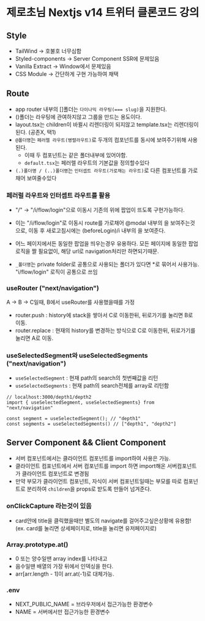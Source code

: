 # 제로초님 Nextjs v14 트위터 클론코드 강의

## Style

- TailWind -> 호불호 너무심함
- Styled-components -> Server Component SSR에 문제있음
- Vanilla Extract -> Window에서 문제있음
- CSS Module -> 간단하게 구현 가능하여 채택

## Route

- app router 내부의 []폴더는 `다이나믹 라우팅(=== slug)`을 지원한다.
- ()폴더는 라우팅에 관여하지않고 그룹을 만드는 용도이다.
- layout.tsx는 children이 바뀔시 리렌더링이 되지않고 template.tsx는 리렌더링이 된다. (공존X, 택1)
- `@폴더명`는 `페러렐 라우트(병렬라우트)`로 두개의 컴포넌트를 동시에 보여주기위해 사용된다.
  - 이때 두 컴포넌트는 같은 폴더내부에 있어야함.
  - `default.tsx`는 페러렐 라우트의 기본값을 정의할수있다
- `(.)폴더명 / (..)폴더명`는 `인터셉트 라우트(가로채는 라우트)`로 다른 컴포넌트를 가로채어 보여줄수있다

### 페러럴 라우트와 인터셉트 라우트를 활용

- "/" -> "/i/flow/login"으로 이동시 기존의 <Home />위에 <Login /> 팝업이 뜨도록 구현가능하다.
- 이는 "/i/flow/login"로 이동시 route를 가로채어 @modal 내부의 <Login />을 보여주는것으로, 이동 후 새로고침시에는 (beforeLogin)/i 내부의 <Login />을 보여준다.
- 어느 페이지에서든 동일한 팝업을 띄우는경우 유용하다. 모든 페이지에 동일한 팝업 로직을 짤 필요없이, 해당 url로 navigation처리만 하면되기때문.

- `_폴더명`는 private folder로 공통으로 사용되는 폴더가 있다면 \*로 묶어서 사용가능. "i/flow/login" 로직이 공통으로 쓰임

### useRouter ("next/navigation")

A -> B -> C일때, B에서 useRouter를 사용했을때를 가정

- router.push : history에 stack을 쌓아서 C로 이동한뒤, 뒤로가기를 눌리면 B로 이동.
- router.replace : 현재의 history를 변경하는 방식으로 C로 이동한뒤, 뒤로가기를 눌리면 A로 이동.

### useSelectedSegment와 useSelectedSegments ("next/navigation")

- `useSelectedSegment` : 현재 path의 search의 첫번째값을 리턴
- `useSelectedSegments` : 현재 path의 search전체를 array로 리턴함

```
// localhost:3000/depth1/depth2
import { useSelectedSegment, useSelectedSegments} from "next/navigation"

const segment = useSelectedSegment(); // "depth1"
const segments = useSelectedSegments() // ["depth1", "depth2"]
```

## Server Component && Client Component

- 서버 컴포넌트에서는 클라이언트 컴포넌트를 import하여 사용은 가능.
- 클라이언트 컴포넌트에서 서버 컴포넌트를 import 하면 import해온 서버컴포넌트가 클라이언트 컴포넌트로 변경됨
- 만약 부모가 클라이언트 컴포넌트, 자식이 서버 컴포넌트일때는 부모를 따로 컴포넌트로 분리하여 `children`을 props로 받도록 만들어 넘겨준다.

### onClickCapture 라는것이 있음

- card안에 title을 클릭했을때만 별도의 navigate를 걸어주고싶은상황에 유용함! (ex. card를 눌리면 상세페이지로, title을 눌리면 유저페이지로)

### Array.prototype.at()

- 0 또는 양수일땐 array index를 나타내고
- 음수일땐 배열의 가장 뒤에서 인덱싱을 한다.
- arr[arr.length - 1]이 arr.at(-1)로 대체가능.

### .env

- NEXT_PUBLIC_NAME = 브라우저에서 접근가능한 환경변수
- NAME = 서버에서만 접근가능한 환경변수
